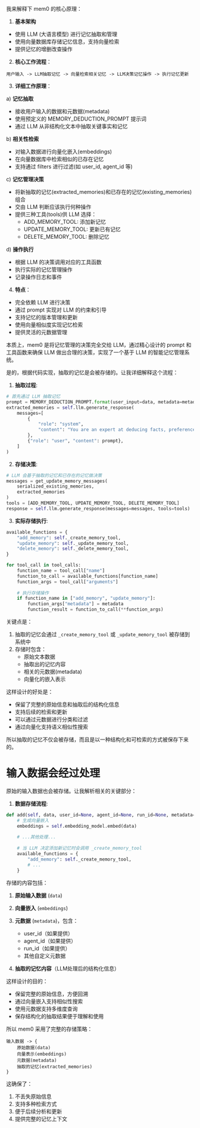 我来解释下 mem0 的核心原理：

1. **基本架构**
- 使用 LLM (大语言模型) 进行记忆抽取和管理
- 使用向量数据库存储记忆信息，支持向量检索
- 提供记忆的增删改查操作

2. **核心工作流程**：

```text
用户输入 -> LLM抽取记忆 -> 向量检索相关记忆 -> LLM决策记忆操作 -> 执行记忆更新
```

3. **详细工作原理**：

a) **记忆抽取**
- 接收用户输入的数据和元数据(metadata)
- 使用预定义的 MEMORY_DEDUCTION_PROMPT 提示词
- 通过 LLM 从非结构化文本中抽取关键事实和记忆

b) **相关性检索**
- 对输入数据进行向量化嵌入(embeddings)
- 在向量数据库中检索相似的已存在记忆
- 支持通过 filters 进行过滤(如 user_id, agent_id 等)

c) **记忆管理决策**
- 将新抽取的记忆(extracted_memories)和已存在的记忆(existing_memories)组合
- 交由 LLM 判断应该执行何种操作
- 提供三种工具(tools)供 LLM 选择：
  - ADD_MEMORY_TOOL: 添加新记忆
  - UPDATE_MEMORY_TOOL: 更新已有记忆
  - DELETE_MEMORY_TOOL: 删除记忆

d) **操作执行**
- 根据 LLM 的决策调用对应的工具函数
- 执行实际的记忆管理操作
- 记录操作日志和事件

4. **特点**：
- 完全依赖 LLM 进行决策
- 通过 prompt 实现对 LLM 的约束和引导
- 支持记忆的版本管理和更新
- 使用向量相似度实现记忆检索
- 提供灵活的元数据管理

本质上，mem0 是将记忆管理的决策完全交给 LLM，通过精心设计的 prompt 和工具函数来确保 LLM 做出合理的决策，实现了一个基于 LLM 的智能记忆管理系统。




是的，根据代码实现，抽取的记忆是会被存储的。让我详细解释这个流程：

1. **抽取过程**:
```python
# 首先通过 LLM 抽取记忆
prompt = MEMORY_DEDUCTION_PROMPT.format(user_input=data, metadata=metadata)
extracted_memories = self.llm.generate_response(
    messages=[
        {
            "role": "system",
            "content": "You are an expert at deducing facts, preferences and memories from unstructured text.",
        },
        {"role": "user", "content": prompt},
    ]
)
```

2. **存储决策**:
```python
# LLM 会基于抽取的记忆和已存在的记忆做决策
messages = get_update_memory_messages(
    serialized_existing_memories, 
    extracted_memories
)
tools = [ADD_MEMORY_TOOL, UPDATE_MEMORY_TOOL, DELETE_MEMORY_TOOL]
response = self.llm.generate_response(messages=messages, tools=tools)
```

3. **实际存储执行**:
```python
available_functions = {
    "add_memory": self._create_memory_tool,
    "update_memory": self._update_memory_tool,
    "delete_memory": self._delete_memory_tool,
}

for tool_call in tool_calls:
    function_name = tool_call["name"]
    function_to_call = available_functions[function_name]
    function_args = tool_call["arguments"]
    
    # 执行存储操作
    if function_name in ["add_memory", "update_memory"]:
        function_args["metadata"] = metadata
        function_result = function_to_call(**function_args)
```

关键点是：
1. 抽取的记忆会通过 `_create_memory_tool` 或 `_update_memory_tool` 被存储到系统中
2. 存储时包含：
   - 原始文本数据
   - 抽取出的记忆内容
   - 相关的元数据(metadata)
   - 向量化的嵌入表示

这样设计的好处是：
- 保留了完整的原始信息和抽取后的结构化信息
- 支持后续的检索和更新
- 可以通过元数据进行分类和过滤
- 通过向量化支持语义相似性搜索

所以抽取的记忆不仅会被存储，而且是以一种结构化和可检索的方式被保存下来的。


# 输入数据会经过处理

原始的输入数据也会被存储。让我解析相关的关键部分：

1. **数据存储流程**:
```python
def add(self, data, user_id=None, agent_id=None, run_id=None, metadata=None, filters=None, prompt=None):
    # 生成向量嵌入
    embeddings = self.embedding_model.embed(data)
    
    # ...其他处理...
    
    # 当 LLM 决定添加新记忆时会调用 _create_memory_tool
    available_functions = {
        "add_memory": self._create_memory_tool,
        # ...
    }
```

存储的内容包括：
1. **原始输入数据** (`data`)
2. **向量嵌入** (`embeddings`)
3. **元数据** (`metadata`)，包含：
   - user_id（如果提供）
   - agent_id（如果提供）
   - run_id（如果提供）
   - 其他自定义元数据

4. **抽取的记忆内容**（LLM处理后的结构化信息）

这样设计的目的：
- 保留完整的原始信息，方便回溯
- 通过向量嵌入支持相似性搜索
- 使用元数据支持多维度查询
- 保存结构化的抽取结果便于理解和使用

所以 mem0 采用了完整的存储策略：
```
输入数据 -> {
    原始数据(data)
    向量表示(embeddings)
    元数据(metadata)
    抽取的记忆(extracted_memories)
}
```

这确保了：
1. 不丢失原始信息
2. 支持多种检索方式
3. 便于后续分析和更新
4. 提供完整的记忆上下文